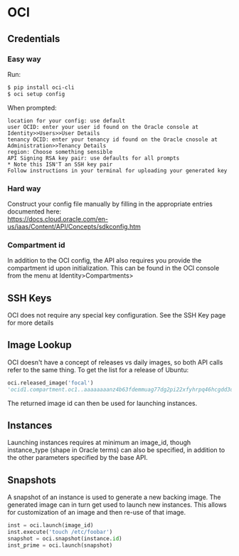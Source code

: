 # OCI

## Credentials
### Easy way
Run:
```bash
$ pip install oci-cli
$ oci setup config
```
When prompted:
```
location for your config: use default
user OCID: enter your user id found on the Oracle console at Identity>>Users>>User Details
tenancy OCID: enter your tenancy id found on the Oracle cnosole at Administration>>Tenancy Details
region: Choose something sensible
API Signing RSA key pair: use defaults for all prompts
* Note this ISN'T an SSH key pair
Follow instructions in your terminal for uploading your generated key
```

### Hard way

Construct your config file manually by filling in the appropriate entries
documented here: <br>
https://docs.cloud.oracle.com/en-us/iaas/Content/API/Concepts/sdkconfig.htm

### Compartment id
In addition to the OCI config, the API also requires you provide the
compartment id upon initialization. This can be found in the OCI console
from the menu at Identity>Compartments> <your compartment>

## SSH Keys

OCI does not require any special key configuration. See the SSH Key page for more details

## Image Lookup

OCI doesn't have a concept of releases vs daily images, so both API calls refer
to the same thing. To get the list for a release of Ubuntu:

```python
oci.released_image('focal')
'ocid1.compartment.oc1..aaaaaaaanz4b63fdemmuag77dg2pi22xfyhrpq46hcgdd3dozkvqfzwwjwxa'
```

The returned image id can then be used for launching instances.

##  Instances

Launching instances requires at minimum an image_id, though instance_type
(shape in Oracle terms) can also be specified, in addition to the other
parameters specified by the base API.

## Snapshots

A snapshot of an instance is used to generate a new backing image. The generated image can in turn get used to launch new instances. This allows for customization of an image and then re-use of that image.

```python
inst = oci.launch(image_id)
inst.execute('touch /etc/foobar')
snapshot = oci.snapshot(instance.id)
inst_prime = oci.launch(snapshot)
```
